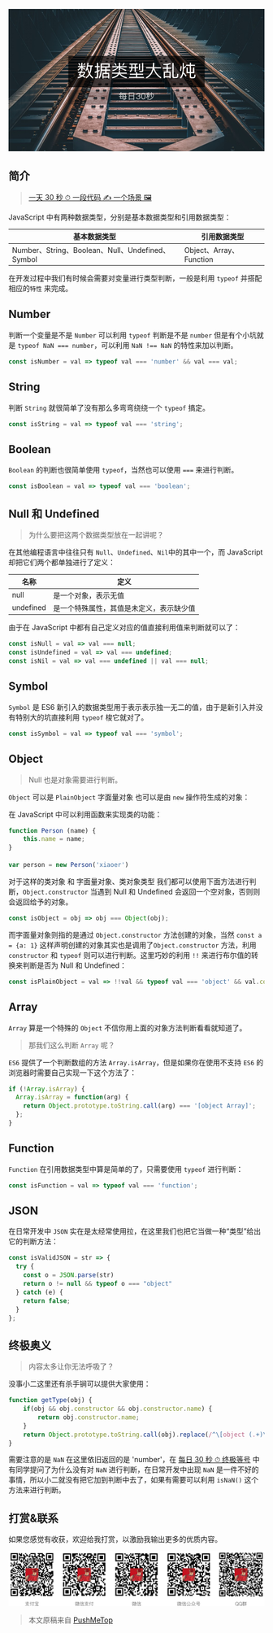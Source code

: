 <!-- # 数据类型大乱炖 -->

![封面](https://raw.githubusercontent.com/pushmetop/resource/master/30-seconds-for-everyday/type/poster.png)

## 简介

> [一天 30 秒 ⏱ 一段代码 ✍️ 一个场景 🖼](https://github.com/pushmetop/30-seconds-for-everyday)

JavaScript 中有两种数据类型，分别是基本数据类型和引用数据类型：

| 基本数据类型 | 引用数据类型 |
| --- | --- |
| Number、String、Boolean、Null、Undefined、Symbol | Object、Array、Function |

在开发过程中我们有时候会需要对变量进行类型判断，一般是利用 `typeof` 并搭配相应的`特性` 来完成。

## Number

判断一个变量是不是 `Number` 可以利用 `typeof` 判断是不是 `number` 但是有个小坑就是 `typeof NaN === number`，可以利用 `NaN !== NaN` 的特性来加以判断。

```javascript
const isNumber = val => typeof val === 'number' && val === val;
```

## String

判断 `String` 就很简单了没有那么多弯弯绕绕一个 `typeof` 搞定。

```javascript
const isString = val => typeof val === 'string';
```

## Boolean

`Boolean` 的判断也很简单使用 `typeof`，当然也可以使用 `===` 来进行判断。

```javascript
const isBoolean = val => typeof val === 'boolean';
```

## Null 和 Undefined

> 为什么要把这两个数据类型放在一起讲呢？

在其他编程语言中往往只有 `Null`、`Undefined`、`Nil`中的其中一个，而 JavaScript 却把它们两个都单独进行了定义：

| 名称 | 定义 |
| --- | --- |
| null | 是一个对象，表示无值 |
| undefined | 是一个特殊属性，其值是未定义，表示缺少值 |

由于在 JavaScript 中都有自己定义对应的值直接利用值来判断就可以了：

```javascript
const isNull = val => val === null;
const isUndefined = val => val === undefined;
const isNil = val => val === undefined || val === null;
```

## Symbol

`Symbol` 是 ES6 新引入的数据类型用于表示表示独一无二的值，由于是新引入并没有特别大的坑直接利用 `typeof` 梭它就对了。

```javascript
const isSymbol = val => typeof val === 'symbol';
```

## Object

> Null 也是对象需要进行判断。

`Object` 可以是 `PlainObject` 字面量对象 也可以是由 `new` 操作符生成的对象：

在 JavaScript 中可以利用函数来实现类的功能：

```javascript
function Person (name) {
    this.name = name;
}

var person = new Person('xiaoer')
```

对于这样的类对象 和 字面量对象、类对象类型 我们都可以使用下面方法进行判断，`Object.constructor` 当遇到 Null 和 Undefined 会返回一个空对象，否则则会返回给予的对象。

```javascript
const isObject = obj => obj === Object(obj);
```

而字面量对象则指的是通过 `Object.constructor` 方法创建的对象，当然 `const a = {a: 1}` 这样声明创建的对象其实也是调用了`Object.constructor` 方法，利用 `constructor` 和 `typeof` 则可以进行判断。这里巧妙的利用 `!!` 来进行布尔值的转换来判断是否为 Null 和 Undefined：

```javascript
const isPlainObject = val => !!val && typeof val === 'object' && val.constructor === Object;
```

## Array

`Array` 算是一个特殊的 `Object` 不信你用上面的对象方法判断看看就知道了。

> 那我们这么判断 `Array` 呢？

`ES6` 提供了一个判断数组的方法 `Array.isArray`，但是如果你在使用不支持 `ES6` 的浏览器时需要自己实现一下这个方法了：

```javascript
if (!Array.isArray) {
  Array.isArray = function(arg) {
    return Object.prototype.toString.call(arg) === '[object Array]';
  };
}
```

## Function

`Function` 在引用数据类型中算是简单的了，只需要使用 `typeof` 进行判断：

```javascript
const isFunction = val => typeof val === 'function';
```

## JSON

在日常开发中 `JSON` 实在是太经常使用拉，在这里我们也把它当做一种“类型”给出它的判断方法：

```javascript
const isValidJSON = str => {
  try {
    const o = JSON.parse(str)
    return o != null && typeof o === "object"
  } catch (e) {
    return false;
  }
};
```

## 终极奥义

> 内容太多让你无法呼吸了？

没事小二这里还有杀手锏可以提供大家使用：

```javascript
function getType(obj) {
    if(obj && obj.constructor && obj.constructor.name) {
        return obj.constructor.name;
    }
    return Object.prototype.toString.call(obj).replace(/^\[object (.+)\]$/,"$1").toLowerCase();
}
```

需要注意的是 `NaN` 在这里依旧返回的是 'number'，在 [每日 30 秒 ⏱ 终极等号](https://github.com/pushmetop/30-seconds-for-everyday/blob/master/posts/equals.md) 中有同学提问了为什么没有对 `NaN` 进行判断，在日常开发中出现 `NaN` 是一件不好的事情，所以小二就没有把它加到判断中去了，如果有需要可以利用 `isNaN()` 这个方法来进行判断。

## 打赏&联系

如果您感觉有收获，欢迎给我打赏，以激励我输出更多的优质内容。

![打赏&联系](https://raw.githubusercontent.com/pushmetop/resource/master/donate/donate.png)

> 本文原稿来自 [PushMeTop](https://github.com/pushmetop)